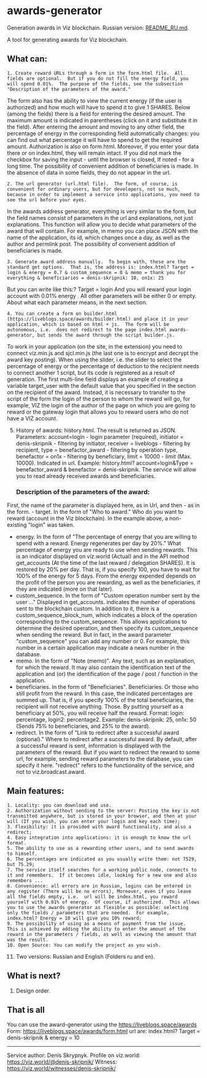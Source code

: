 # awards-generator
Generation awards in Viz blockchain.
Russian version: [README_RU.md](README_RU.md).

A tool for generating awards for Viz blockchain.
## What can:
    1. Create reward URLs through a form in the form.html file.  All fields are optional.  But if you do not fill the energy field, you will spend 0.01%.  The purpose of the fields, see the subsection "Description of the parameters of the award." 
The form also has the ability to view the current energy (if the user is authorized) and how much will have to spend it to give 1 SHARES.  Below (among the fields) there is a field for entering the desired amount. 
The maximum amount is indicated in parentheses (click on it and substitute it in the field).  After entering the amount and moving to any other field, the percentage of energy in the corresponding field automatically changes: you can find out what percentage it will have to spend to get the required amount. 
Authorization is also on form.html.  Moreover, if you enter your data there or on index.html, they will remain intact.
If you did not mark the checkbox for saving the input - until the browser is closed, If noted - for a long time.  The possibility of convenient addition of beneficiaries is made.  In the absence of data in some fields, they do not appear in the url.

    2. The url generator (url.html file).  The form, of course, is convenient for ordinary users, but for developers, not so much, because in order to implement a service into applications, you need to see the url before your eyes. 
In the awards address generator, everything is very similar to the form, but the field names consist of parameters in the url and explanations, not just explanations. 
This function will allow you to decide what parameters of the award that will contain. 
For example, in memo you can place JSON with the name of the application, its id, which changes once a day, as well as the author and permlink post. 
The possibility of convenient addition of beneficiaries is made.

    3. Generate award address manually.  To begin with, these are the standard get options.  That is, the address is: index.html? Target = login & energy = 0.7 & custom_sequence = 0 & memo = thank you for everything & beneficiaries = denis-skripnik: 10, on1x: 25
But you can write like this:? Target = login And you will reward your login account with 0.01% energy  .  All other parameters will be either 0 or empty.  About what each parameter means, in the next section.

    4. You can create a form on builder.html (https://liveblogs.space/awards/builder.html) and place it in your application, which is based on html + js.  The form will be autonomous, i.e.  does not redirect to the page index.html awards-generator, but sends the award through the script builder.js. 
To work in your application (on the site, in the extension) you need to connect viz.min.js and sjcl.min.js (the last one is to encrypt and decrypt the award key posting).  When using the slider, i.e.  the slider to select the percentage of energy or the percentage of deduction to the recipient needs to connect another 1 script, but its code is registered as a result of generation. 
The first multi-line field displays an example of creating a variable target_user with the default value that you specified in the section on the recipient of the award.  Instead, it is necessary to transfer to the script of the form the login of the person to whom the reward will go, for example, VIZ the login of the author of the page on which you are going to reward or the gateway login that allows you to reward users who do not have a VIZ account.

5. History of awards: history.html. 
The result is returned as JSON. 
Parameters: account=login - login parameter (required), initiator = denis-skripnik - filtering by initiator, receiver = liveblogs - filtering by recipient, type = benefactor_award - filtering by operation type, benefactor = on1x - filtering by beneficiary, limit = 10000 - limit (Max. 10000).  Indicated in url. 
Example: history.html? account=login&Type = benefactor_award & benefactor = denis-skripnik. 
The service will allow you to read already received awards and beneficiaries.

	### Description of the parameters of the award:
First, the name of the parameter is displayed here, as in Url, and then - as in the form.
    - target.  In the form of "Who to award."  Who do you want to reward (account in the Viz blockchain).  In the example above, a non-existing "login" was taken.
- energy.  In the form of "The percentage of energy that you are willing to spend with a reward. Energy regenerates per day by 20%."  What percentage of energy you are ready to use when sending rewards.  This is an indicator displayed on viz.world (Actual) and in the API method get_accounts (At the time of the last reward / delegation SHARES).  It is restored by 20% per day.  That is, if you specify 100, you have to wait for 100% of the energy for 5 days.  From the energy expended depends on the profit of the person you are rewarding, as well as the beneficiaries, if they are indicated (more on that later).
- custom_sequence.  In the form of "Custom operation number sent by the user ..." Displayed in get_accounts.  indicates the number of operations sent to the blockchain custom.  In addition to it, there is a custom_sequence_block_num, which indicates a block of the operation corresponding to the custom_sequence.  This allows applications to determine the desired operation, and then specify its custom_sequence when sending the reward.  But in fact, in the award parameter "custom_sequence" you can add any number or 0. For example, this number in a certain application may indicate a news number in the database.
- memo.  In the form of "Note (memo)".  Any text, such as an explanation, for which the reward.  It may also contain the identification text of the application and (or) the identification of the page / post / function in the application.
- beneficiaries.  In the form of "Beneficiaries".  Beneficiaries.  Or those who still profit from the reward.  In this case, the indicated percentages are summed up.  That is, if you specify 100% of the total beneficiaries, the recipient will not receive anything.  Those.  By putting yourself as a beneficiary at 50%, you will receive half the reward.  Format: login: percentage, login2: percentage2.  Example: denis-skripnik: 25, on1x: 50 (Sends 75% to beneficiaries, and 25% to the award).
- redirect.  In the form of "Link to redirect after a successful award (optional)."  Where to redirect after a successful award.  By default, after a successful reward is sent, information is displayed with the parameters of the reward.  But if you want to redirect the reward to some url, for example, sending reward parameters to the database, you can specify it here.  "redirect" refers to the functionality of the service, and not to viz.broadcast.award.

## Main features:
    1. Locality: you can download and use.
    2. Authorization without sending to the server: Posting the key is not transmitted anywhere, but is stored in your browser, and then at your will (If you wish, you can enter your login and key each time);
    3. Flexibility: it is provided with award functionality, and also a redirect;
    4. Easy integration into applications: it is enough to know the url format.
    5. The ability to use as a rewarding other users, and to send awards to himself.
    6. The percentages are indicated as you usually write them: not 7529, but 75.29;
    7. The service itself searches for a working public node, connects to it and remembers.  If it becomes idle, looking for a new one and also remembers ...
    8. Convenience: all errors are in Russian, logins can be entered in any register (There will be no errors), Moreover, even if you leave all the fields empty, i.e.  url will be index.html, you reward yourself with 0.01% of energy.  Of course, if authorized.  This allows you to use the awards generator as flexible as possible: selecting only the fields / parameters that are needed.  For example, index.html? Energy = 10 will give you 10% reward;
    9. The possibility of using as a means of payment from the issue.  This is achieved by adding the ability to enter the amount of the reward in the parameters / fields, as well as viewing the amount that was the result.
    10. Open Source: You can modify the project as you wish.
11. Two versions: Russian and English (Folders ru and en).

## What is next?
1. Design order.

## That is all 
You can use the award-generator using the https://liveblogs.space/awards
Form: https://liveblogs.space/awards/form.html
url are: index.html? Target = denis-skripnik & energy = 10

***

Service author: Denis Skrypnyk.
Profile on viz.world: https://viz.world/@denis-skripnik/
Witness: https://viz.world/witnesses/denis-skripnik/